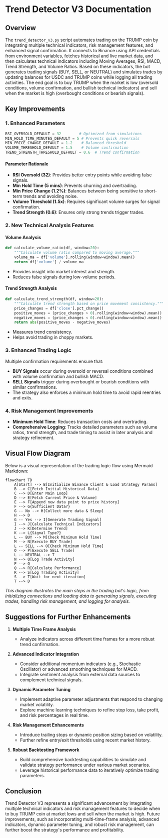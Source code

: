 # Trend Detector V3 Documentation

## Overview
The `trend_detector_v3.py` script automates trading on the TRUMP coin by integrating multiple technical indicators, risk management features, and enhanced signal confirmation. It connects to Binance using API credentials from environment variables, fetches historical and live market data, and then calculates technical indicators including Moving Averages, RSI, MACD, Trend Strength, and Volume Ratios. Based on these indicators, the bot generates trading signals (BUY, SELL, or NEUTRAL) and simulates trades by updating balances for USDC and TRUMP coins while logging all trading activities. The end goal is to buy TRUMP when the market is low (oversold conditions, volume confirmation, and bullish technical indicators) and sell when the market is high (overbought conditions or bearish signals).

## Key Improvements

### 1. Enhanced Parameters
```python
RSI_OVERSOLD_DEFAULT = 32        # Optimized from simulations
MIN_HOLD_TIME_MINUTES_DEFAULT = 5 # Prevents quick reversals
MIN_PRICE_CHANGE_DEFAULT = 1.2    # Balanced threshold
VOLUME_THRESHOLD_DEFAULT = 1.5    # Volume confirmation
TREND_STRENGTH_THRESHOLD_DEFAULT = 0.6  # Trend confirmation
```

#### Parameter Rationale
- **RSI Oversold (32)**: Provides better entry points while avoiding false signals.
- **Min Hold Time (5 mins)**: Prevents churning and overtrading.
- **Min Price Change (1.2%)**: Balances between being sensitive to short-term trends and avoiding noise.
- **Volume Threshold (1.5x)**: Requires significant volume surges for signal confirmation.
- **Trend Strength (0.6)**: Ensures only strong trends trigger trades.

### 2. New Technical Analysis Features

#### Volume Analysis
```python
def calculate_volume_ratio(df, window=20):
    """Calculate volume ratio compared to moving average."""
    volume_ma = df['volume'].rolling(window=window).mean()
    return df['volume'] / volume_ma
```
- Provides insight into market interest and strength.
- Reduces false signals during low-volume periods.

#### Trend Strength Analysis
```python
def calculate_trend_strength(df, window=20):
    """Calculate trend strength based on price movement consistency."""
    price_changes = df['close'].pct_change()
    positive_moves = (price_changes > 0).rolling(window=window).mean()
    negative_moves = (price_changes < 0).rolling(window=window).mean()
    return abs(positive_moves - negative_moves)
```
- Measures trend consistency.
- Helps avoid trading in choppy markets.

### 3. Enhanced Trading Logic
Multiple confirmation requirements ensure that:
- **BUY Signals** occur during oversold or reversal conditions combined with volume confirmation and bullish MACD.
- **SELL Signals** trigger during overbought or bearish conditions with similar confirmations.
- The strategy also enforces a minimum hold time to avoid rapid reentries and exits.

### 4. Risk Management Improvements
- **Minimum Hold Time**: Reduces transaction costs and overtrading.
- **Comprehensive Logging**: Tracks detailed parameters such as volume ratios, trend strength, and trade timing to assist in later analysis and strategy refinement.

## Visual Flow Diagram

Below is a visual representation of the trading logic flow using Mermaid Markdown:

```mermaid
flowchart TD
    A[Start] --> B[Initialize Binance Client & Load Strategy Params]
    B --> C[Fetch Initial Historical Data]
    C --> D[Enter Main Loop]
    D --> E[Fetch Current Price & Volume]
    E --> F[Append new data point to price history]
    F --> G{Sufficient Data?}
    G -- No --> H[Collect more data & Sleep]
    H --> D
    G -- Yes --> I[Generate Trading Signal]
    I --> J[Calculate Technical Indicators]
    J --> K[Determine Trend]
    K --> L{Signal Type?}
    L -- BUY --> M[Check Minimum Hold Time]
    M --> N[Execute BUY Trade]
    L -- SELL --> O[Check Minimum Hold Time]
    O --> P[Execute SELL Trade]
    L -- NEUTRAL --> T
    N --> Q[Log Trade Activity]
    P --> Q
    Q --> R[Calculate Performance]
    R --> S[Log Trading Activity]
    S --> T[Wait for next iteration]
    T --> D
```

*This diagram illustrates the main steps in the trading bot's logic, from initializing connections and loading data to generating signals, executing trades, handling risk management, and logging for analysis.*

## Suggestions for Further Enhancements

1. **Multiple Time Frame Analysis**  
   - Analyze indicators across different time frames for a more robust trend confirmation.

2. **Advanced Indicator Integration**  
   - Consider additional momentum indicators (e.g., Stochastic Oscillator) or advanced smoothing techniques for MACD.
   - Integrate sentiment analysis from external data sources to complement technical signals.

3. **Dynamic Parameter Tuning**  
   - Implement adaptive parameter adjustments that respond to changing market volatility.
   - Explore machine learning techniques to refine stop loss, take profit, and risk percentages in real time.

4. **Risk Management Enhancements**  
   - Introduce trailing stops or dynamic position sizing based on volatility.
   - Further refine entry/exit thresholds using recent market history.

5. **Robust Backtesting Framework**  
   - Build comprehensive backtesting capabilities to simulate and validate strategy performance under various market scenarios.
   - Leverage historical performance data to iteratively optimize trading parameters.

## Conclusion
Trend Detector V3 represents a significant advancement by integrating multiple technical indicators and risk management features to decide when to buy TRUMP coin at market lows and sell when the market is high. Future improvements, such as incorporating multi-time-frame analysis, advanced indicators, dynamic parameter tuning, and robust risk management, can further boost the strategy's performance and profitability. 